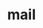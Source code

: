 ---
category: 4-letters
denotation: null
name: mail
reference_link: https://www.etymonline.com/word/mail
root_language: null
root_name: null
title: mail
type: free
word_sums:
- respelling: mail
  sum: 'Mail + '
---
